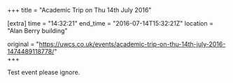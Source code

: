 +++
title = "Academic Trip on Thu 14th July 2016"

[extra]
time = "14:32:21"
end_time = "2016-07-14T15:32:21Z"
location = "Alan Berry building"

original = "https://uwcs.co.uk/events/academic-trip-on-thu-14th-july-2016-1474489118778/"    
+++

Test event please ignore.

